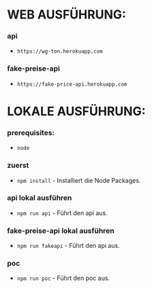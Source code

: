 # WEB AUSFÜHRUNG:

### api 
* ```https://wg-ton.herokuapp.com```
### fake-preise-api
* ```https://fake-price-api.herokuapp.com```

# LOKALE AUSFÜHRUNG:

### prerequisites:
* ```node```
### zuerst
* ```npm install``` - Installiert die Node Packages.
### api lokal ausführen
* ```npm run api``` - Führt den api aus.
### fake-preise-api lokal ausführen
* ```npm run fakeapi``` - Führt den api aus.
### poc 
* ```npm run poc``` - Führt den poc aus.


